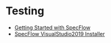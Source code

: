 # Testing

* [Getting Started with SpecFlow](https://specflow.org/getting-started/)
* [SpecFlow VisualStudio2019 Installer](https://marketplace.visualstudio.com/items?itemName=TechTalkSpecFlowTeam.SpecFlowForVisualStudio)

